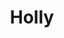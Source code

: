 ---
templateKey: blog-post
featuredpost: false
featuredimage: /assets/Holly.png
title: Holly
description: Forage
testfield: 566
---